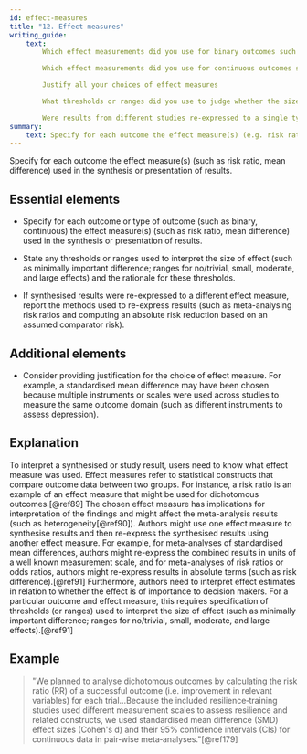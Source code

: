 ```yaml
---
id: effect-measures
title: "12. Effect measures"
writing_guide:
    text:
        Which effect measurements did you use for binary outcomes such as dead or alive - odds ratio (OR), risk ratio (RR) or risk difference (RD)? 

        Which effect measurements did you use for continuous outcomes such as body mass index - mean difference (MD), standardized mean difference (SMD) or ratio of means (RoM) 

        Justify all your choices of effect measures 

        What thresholds or ranges did you use to judge whether the size of the effect was large enough to be clinically important?  Give the rationale for choosing them.   

        Were results from different studies re-expressed to a single type of effect measure in the synthesis – for example analyzing risk ratios from several different studies and calculating a single absolute risk reduction based on an assumed comparator risk
summary:
    text: Specify for each outcome the effect measure(s) (e.g. risk ratio, mean difference) used in the synthesis or presentation of results.
---
```


Specify for each outcome the effect measure(s) (such as risk ratio, mean difference) used in the synthesis or presentation of results.

## Essential elements

-   Specify for each outcome or type of outcome (such as binary,
    continuous) the effect measure(s) (such as risk ratio, mean
    difference) used in the synthesis or presentation of results.

-   State any thresholds or ranges used to interpret the size of effect
    (such as minimally important difference; ranges for no/trivial,
    small, moderate, and large effects) and the rationale for these
    thresholds.

-   If synthesised results were re-expressed to a different effect
    measure, report the methods used to re-express results (such as
    meta-analysing risk ratios and computing an absolute risk reduction
    based on an assumed comparator risk).

## Additional elements

-   Consider providing justification for the choice of effect measure.
    For example, a standardised mean difference may have been chosen
    because multiple instruments or scales were used across studies to
    measure the same outcome domain (such as different instruments to
    assess depression).

## Explanation

To interpret a synthesised or study result, users
need to know what effect measure was used. Effect measures refer to
statistical constructs that compare outcome data between two groups. For
instance, a risk ratio is an example of an effect measure that might be
used for dichotomous outcomes.[@ref89] The chosen effect measure has
implications for interpretation of the findings and might affect the
meta-analysis results (such as heterogeneity[@ref90]). Authors might use
one effect measure to synthesise results and then re-express the
synthesised results using another effect measure. For example, for
meta-analyses of standardised mean differences, authors might re-express
the combined results in units of a well known measurement scale, and for
meta-analyses of risk ratios or odds ratios, authors might re-express
results in absolute terms (such as risk difference).[@ref91]
Furthermore, authors need to interpret effect estimates in relation to
whether the effect is of importance to decision makers. For a particular
outcome and effect measure, this requires specification of thresholds
(or ranges) used to interpret the size of effect (such as minimally
important difference; ranges for no/trivial, small, moderate, and large
effects).[@ref91]

## Example

> "We planned to analyse dichotomous outcomes by calculating the risk
ratio (RR) of a successful outcome (i.e. improvement in relevant
variables) for each trial...Because the included resilience‐training
studies used different measurement scales to assess resilience and
related constructs, we used standardised mean difference (SMD) effect
sizes (Cohen\'s d) and their 95% confidence intervals (CIs) for
continuous data in pair‐wise meta‐analyses."[@ref179]